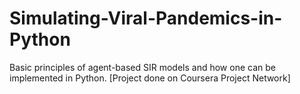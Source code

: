 # Simulating-Viral-Pandemics-in-Python
Basic principles of agent-based SIR models and how one can be implemented in Python. [Project done on Coursera Project Network]

